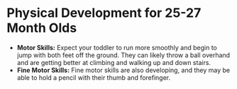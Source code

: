 
# Physical Development for 25-27 Month Olds

*   **Motor Skills:** Expect your toddler to run more smoothly and begin to jump with both feet off the ground. They can likely throw a ball overhand and are getting better at climbing and walking up and down stairs.
*   **Fine Motor Skills:** Fine motor skills are also developing, and they may be able to hold a pencil with their thumb and forefinger.
